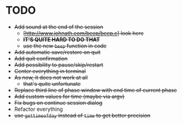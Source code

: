 # TODO

- ~~Add sound at the end of the session~~
  - ~~[http://www.johnath.com/beep/beep.c] look here~~
  - ~~**IT'S QUITE HARD TO DO THAT**~~
  - ~~use the new `beep` function in code~~
- ~~Add automatic save/restore on quit~~
- ~~Add quit confirmation~~
- ~~Add possibility to pause/skip/restart~~
- ~~Center everything in terminal~~
- ~~As now, it does not work at all~~
  - ~~that's quite unfortunate~~
- ~~Replace third line of phase window with end time of current phase~~
- ~~Add custom values for time (maybe via argv)~~
- ~~Fix bugs on continue session dialog~~
- Refactor everything
- ~~use `gettimeofday` instead of `time` to get better precision~~
